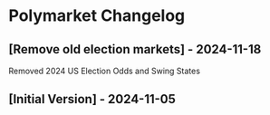 # Polymarket Changelog

## [Remove old election markets] - 2024-11-18
Removed 2024 US Election Odds and Swing States

## [Initial Version] - 2024-11-05
